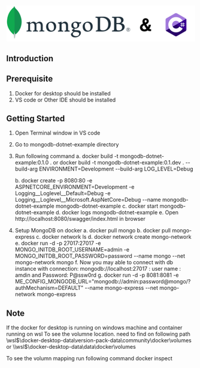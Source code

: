 ![MongoDB and C# logo](./images/banner.png)

## Introduction

## Prerequisite 
1. Docker for desktop should be installed
2. VS code or Other IDE should be installed

## Getting Started

1. Open Terminal window in VS code 
2. Go to mongodb-dotnet-example directory
3. Run following command 
	a. docker build -t mongodb-dotnet-example:0.1.0 . 
	  or 
	  docker build -t mongodb-dotnet-example:0.1.dev . --build-arg ENVIRONMENT=Development --build-arg LOG_LEVEL=Debug
	  
	b. docker create -p 8080:80 -e ASPNETCORE_ENVIRONMENT=Development -e Logging__Loglevel__Default=Debug  -e Logging__Loglevel__Microsoft.AspNetCore=Debug --name mongodb-dotnet-example mongodb-dotnet-example
	c. docker start  mongodb-dotnet-example
	d. docker logs mongodb-dotnet-example
	e. Open http://localhost:8080/swagger/index.html in browser


4. Setup MongoDB on docker
	a. docker pull mongo
	b. docker pull mongo-express
	c. docker network ls
	d. docker network create mongo-network
	e. docker run -d -p 27017:27017 -e MONGO_INITDB_ROOT_USERNAME=admin -e MONGO_INITDB_ROOT_PASSWORD=password --name mongo --net mongo-network mongo
	f. Now you may able to connect with db instance with connection:  mongodb://localhost:27017 : user name : amdin and Password: P@ssw0rd
	g. docker run -d -p 8081:8081 -e ME_CONFIG_MONGODB_URL="mongodb://admin:password@mongo/?authMechanism=DEFAULT" --name mongo-express --net mongo-network mongo-express


## Note
If the docker for desktop is running on windows machine and container running on wsl
To see the volumne location. need to find on following path
\\wsl$\docker-desktop-data\version-pack-data\community\docker\volumes
or
\\wsl$\docker-desktop-data\data\docker\volumes

To see the volumn mapping run following command
docker inspect <container name>



 
